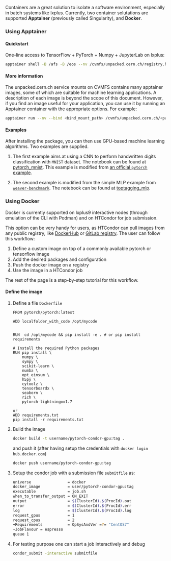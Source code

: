 Containers are a great solution to isolate a software environment, especially in batch systems like lxplus. 
Currently, two container solutations are supported  **Apptainer** (previously called Singularity), and **Docker**.

### Using Apptainer

#### Quickstart
One-line access to TensorFlow + PyTorch + Numpy + JupyterLab on lxplus:
```bash
apptainer shell -B /afs -B /eos --nv /cvmfs/unpacked.cern.ch/registry.hub.docker.com/cmsml/cmsml:latest
```

#### More information

The unpacked.cern.ch service mounts on CVMFS contains many apptainer images, some of which are suitable for machine
 learning applications.
A description of each image is beyond the scope of this document. 
However, if you find an image useful for your application, you can use it by running an Apptainer container
 with the appropriate options. 
 For example:
```bash
apptainer run --nv --bind <bind_mount_path> /cvmfs/unpacked.cern.ch/<path_to_image>
```

#### Examples

After installing the package, you can then use GPU-based machine learning algorithms. Two examples are supplied.

1. The first example aims at using a CNN to perform handwritten digits classification with `MNIST` dataset. The notebook can be found at [pytorch_mnist](../resources/gpu_resources/cms_resources/notebooks/pytorch_mnist.md). This example is modified from [an official `pytorch` example](https://github.com/pytorch/examples/tree/master/mnist).

2. The second example is modified from the simple MLP example from [`weaver-benchmark`](https://github.com/colizz/weaver-benchmark). The notebook can be found at [toptagging_mlp](../resources/gpu_resources/cms_resources/notebooks/toptagging_mlp.md).

### Using Docker
Docker is currently supported on lxplus9 interactive nodes (through emulation of the CLI with Podman) and
on HTCondor for job submission.

This option can be very handy for users, as HTCondor can pull images from any public registry, like
[DockerHub](https://hub.docker.com/) or [GitLab registry](https://gitlab.cern.ch/). 
The user can follow this workflow:
1. Define a custom image on top of a commonly available pytorch or tensorflow image
2. Add the desired packages and configuration
3. Push the docker image on a registry
4. Use the image in a HTCondor job

The rest of the page is a step-by-step tutorial for this workflow.

#### Define the image

1. Define a file `Dockerfile` 

    ```
    FROM pytorch/pytorch:latest

    ADD localfolder_with_code /opt/mycode


    RUN  cd /opt/mycode && pip install -e . # or pip install requirements

    # Install the required Python packages
    RUN pip install \
        numpy \
        sympy \
        scikit-learn \
        numba \
        opt_einsum \
        h5py \
        cytoolz \
        tensorboardx \
        seaborn \
        rich \
        pytorch-lightning==1.7

    or 
    ADD requirements.txt 
    pip install -r requirements.txt

    ```

2. Build the image

    ```bash
    docker build -t username/pytorch-condor-gpu:tag .
    ```
    
    and push it (after having setup the credentials with `docker login hub.docker.com`)
    
    ```bash
    docker push username/pytorch-condor-gpu:tag
    ```

3. Setup the condor job with a submission file `submitfile` as:

    ```bash
    universe                = docker
    docker_image            = user/pytorch-condor-gpu:tag
    executable              = job.sh
    when_to_transfer_output = ON_EXIT
    output                  = $(ClusterId).$(ProcId).out
    error                   = $(ClusterId).$(ProcId).err
    log                     = $(ClusterId).$(ProcId).log
    request_gpus            = 1
    request_cpus            = 2
    +Requirements           = OpSysAndVer =?= "CentOS7"
    +JobFlavour = espresso
    queue 1
    ```

4. For testing purpose one can start a job interactively and debug

    ```bash
    condor_submit -interactive submitfile
    ```
